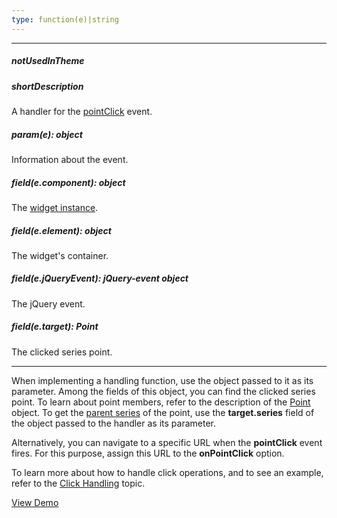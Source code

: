 ```yaml
---
type: function(e)|string
---
```

---
##### notUsedInTheme

##### shortDescription
A handler for the [pointClick](/api-reference/20%20Data%20Visualization%20Widgets/15%20dxPieChart/4%20Events/pointClick.md '/Documentation/ApiReference/Data_Visualization_Widgets/dxPieChart/Events/#pointClick') event.

##### param(e): object
Information about the event.

##### field(e.component): object
The <a href="/Documentation/16_1/ApiReference/Data_Visualization_Widgets/dxPieChart/Methods/#instance">widget instance</a>.

##### field(e.element): object
The widget's container.

##### field(e.jQueryEvent): jQuery-event object
The jQuery event.

##### field(e.target): Point
The clicked series point.

---
When implementing a handling function, use the object passed to it as its parameter. Among the fields of this object, you can find the clicked series point. To learn about point members, refer to the description of the [Point](/api-reference/20%20Data%20Visualization%20Widgets/15%20dxPieChart/7%20Chart%20Elements/Point '/Documentation/ApiReference/Data_Visualization_Widgets/dxPieChart/Chart_Elements/Point/') object. To get the [parent series](/api-reference/20%20Data%20Visualization%20Widgets/15%20dxPieChart/7%20Chart%20Elements/Series '/Documentation/ApiReference/Data_Visualization_Widgets/dxPieChart/Chart_Elements/Series/') of the point, use the **target.series** field of the object passed to the handler as its parameter.

Alternatively, you can navigate to a specific URL when the **pointClick** event fires. For this purpose, assign this URL to the **onPointClick** option.

To learn more about how to handle click operations, and to see an example, refer to the [Click Handling](/concepts/20%20Data%20Visualization/10%20Charts/80%20End-User%20Interaction/2%20Click%20Handling '/Documentation/Guide/Data_Visualization/Charts/End-User_Interaction/#Click_Handling') topic.

<a href="http://js.devexpress.com/Demos/WidgetsGallery/#demo/chartschartsdoughnutseriesdoughnutwithselection/" class="button orange small fix-width-155" style="margin-right: 20px;" target="_blank">View Demo</a>
